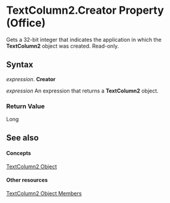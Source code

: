 
# TextColumn2.Creator Property (Office)

Gets a 32-bit integer that indicates the application in which the **TextColumn2** object was created. Read-only.


## Syntax

 _expression_. **Creator**

 _expression_ An expression that returns a **TextColumn2** object.


### Return Value

Long


## See also


#### Concepts


[TextColumn2 Object](631387c1-2b7a-6c98-d05f-c054434c8b9d.md)
#### Other resources


[TextColumn2 Object Members](adfe4540-26e2-b315-6396-313169d503c6.md)